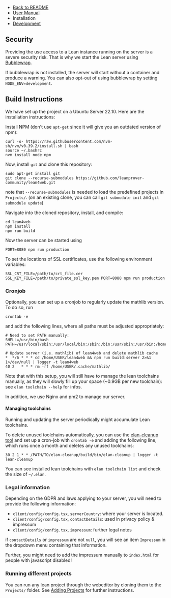 - [Back to README](../README.md)
- [User Manual](./Usage.md)
- Installation
- [Development](./Development.md)


## Security
Providing the use access to a Lean instance running on the server is a severe security risk.
That is why we start the Lean server using [Bubblewrap](https://github.com/containers/bubblewrap).

If bubblewrap is not installed, the server will start without a container and produce a warning.
You can also opt-out of using bubblewrap by setting `NODE_ENV=development`.

## Build Instructions

We have set up the project on a Ubuntu Server 22.10.
Here are the installation instructions:

Install NPM (don't use `apt-get` since it will give you an outdated version of npm):
```
curl -o- https://raw.githubusercontent.com/nvm-sh/nvm/v0.39.2/install.sh | bash
source ~/.bashrc
nvm install node npm
```

Now, install `git` and clone this repository:
```
sudo apt-get install git
git clone --recurse-submodules https://github.com/leanprover-community/lean4web.git
```

note that `--recurse-submodules` is needed to load the predefined projects in `Projects/`. (on an existing clone, you can call `git submodule init` and `git submodule update`)


Navigate into the cloned repository, install, and
compile:
```
cd lean4web
npm install
npm run build
```

Now the server can be started using
```
PORT=8080 npm run production
```


To set the locations of SSL certificates, use the following environment variables:
```
SSL_CRT_FILE=/path/to/crt_file.cer SSL_KEY_FILE=/path/to/private_ssl_key.pem PORT=8080 npm run production
```

### Cronjob

Optionally, you can set up a cronjob to regularly update the mathlib version.
To do so, run
```
crontab -e
```
and add the following lines, where all paths must be adjusted appropriately:
```
# Need to set PATH manually:
SHELL=/usr/bin/bash
PATH=/usr/local/sbin:/usr/local/bin:/sbin:/bin:/usr/sbin:/usr/bin:/home/USER/.elan/bin:/home/USER/.nvm/versions/node/v20.8.0/bin/

# Update server (i.e. mathlib) of lean4web and delete mathlib cache
*  */6 * * * cd /home/USER/lean4web && npm run build:server 2>&1 1>/dev/null | logger -t lean4web
40 2   * * * rm -rf /home/USER/.cache/mathlib/
```

Note that with this setup, you will still have to manage the lean toolchains manually, as they will slowly fill up your space (~0.9GB per new toolchain): see `elan toolchain --help` for infos.

In addition, we use Nginx and pm2 to manage our server.

#### Managing toolchains

Running and updating the server periodically might accumulate Lean toolchains.

To delete unused toolchains automatically, you can use the
[elan-cleanup tool](https://github.com/JLimperg/elan-cleanup) and set up a
cron-job with `crontab -e` and adding the following line, which runs once a month and
deletes any unused toolchains:

```
30 2 1 * * /PATH/TO/elan-cleanup/build/bin/elan-cleanup | logger -t lean-cleanup
```

You can see installed lean toolchains with `elan toolchain list`
and check the size of `~/.elan`.

### Legal information

Depending on the GDPR and laws applying to your server, you will need to provide the following
information:

- `client/config/config.tsx`, `serverCountry`: where your server is located.
- `client/config/config.tsx`, `contactDetails`: used in privacy policy & impressum
- `client/config/config.tsx`, `impressum`: further legal notes

if `contactDetails` or `impressum` are not `null`, you will see an item `Impressum` in
the dropdown menu containing that information.

Further, you might need to add the impressum manually to `index.html`
for people with javascript disabled!

### Running different projects
You can run any lean project through the webeditor by cloning them to the `Projects/` folder. See [Adding Projects](Projects/README.md) for further instructions.
